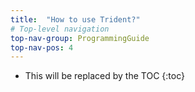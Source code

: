 ```yaml
---
title:  "How to use Trident?"
# Top-level navigation
top-nav-group: ProgrammingGuide
top-nav-pos: 4
---
```


* This will be replaced by the TOC
{:toc}
